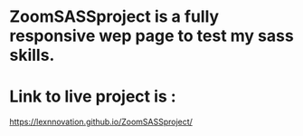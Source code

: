 # ZoomSASSproject is a fully responsive wep page to test my sass skills.
# Link to live project is :
https://lexnnovation.github.io/ZoomSASSproject/
